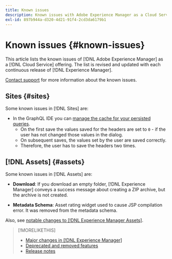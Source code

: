 ```yaml
---
title: Known issues
description: Known issues with Adobe Experience Manager as a Cloud Service
exl-id: 897b944a-d320-4d21-91f4-2cd3da6179b1
---
```

# Known issues {#known-issues}

This article lists the known issues of [!DNL Adobe Experience Manager] as a [!DNL Cloud Service] offering. The list is revised and updated with each continuous release of [!DNL Experience Manager].

[Contact support](https://experienceleague.adobe.com/?lang=en&support-solution=Experience+Manager#support) for more information about the known issues.

<!-- 
## Platform {#platform}
-->

## Sites {#sites}

Some known issues in [!DNL Sites] are:

* In the GraphQL IDE you can [manage the cache for your persisted queries](help/headless/graphql-api/graphiql-ide.md##managing-cache). 
  * On the first save the values saved for the headers are set to `0` - if the user has not changed those values in the dialog. 
  * On subsequent saves, the values set by the user are saved correctly. 
  * Therefore, the user has to save the headers two times. 

## [!DNL Assets] {#assets}

<!-- Jira label: assets-cloud-known-issues -->

Some known issues in [!DNL Assets] are:

* **Download**: If you download an empty folder, [!DNL Experience Manager] conveys a success message about creating a ZIP archive, but the archive is not created.

* **Metadata Schema**: Asset rating widget used to cause JSP compilation error. It was removed from the metadata schema. <!-- CQ-4282865, CQ-4284633 -->

Also, see [notable changes to [!DNL Experience Manager Assets]](/help/assets/assets-cloud-changes.md).

<!-- This content was added at GA. Not sure if we should continue to have this commitment about upcoming features/enh. in the docs. Commenting it for now.

### Upcoming Assets capabilities {#upcoming-assets-capabilities}

A few capabilities of Adobe Experience Manager Assets that depend on foundation capabilities, which are not yet available in the Experience Manager as a Cloud Service deployment architecture, are expected to be enabled at a later stage:

* Capabilities not enabled at this stage due to dependency on Commerce Integration Framework APIs:
  * Photoshoot workflow models.
  * Product information tab in the asset properties user interface is not populated.

* Capabilities not enabled at this stage due to dependency on InDesign Server integration:
  * Asset Templates and Asset Catalogs.
  * Multi-page preview of Adobe InDesign files.
-->

>[!MORELIKETHIS]
>
>* [Major changes in [!DNL Experience Manager]](aem-cloud-changes.md)
>* [Deprecated and removed features](deprecated-removed-features.md)
>* [Release notes](home.md)
